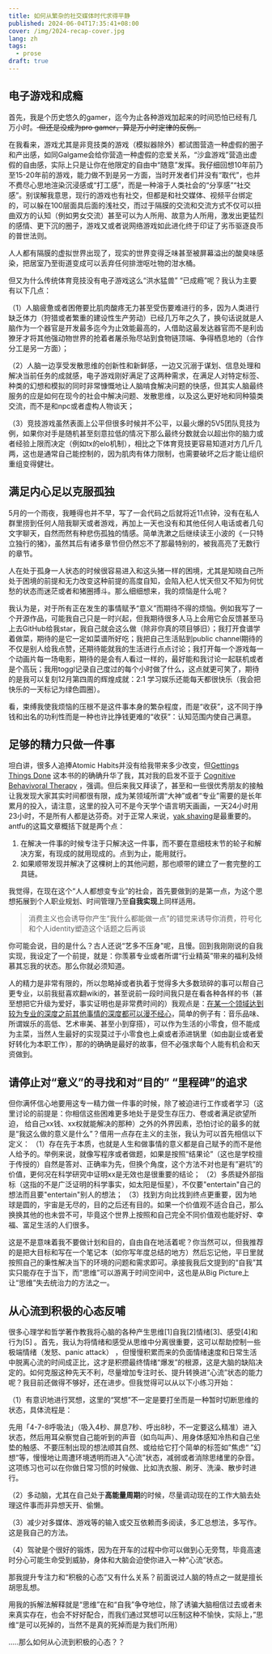 ```yaml
---
title: 如何从繁杂的社交媒体时代求得平静
published: 2024-06-04T17:35:41+08:00
cover: /img/2024-recap-cover.jpg
lang: zh
tags:
  - prose
draft: true
---
```


## 电子游戏和成瘾

首先，我是个历史悠久的gamer，迄今为止各种游戏加起来的时间恐怕已经有几万小时。<del> 但还是没成为pro gamer，算是万小时定律的反例。</del>

在我看来，游戏尤其是非竞技类的游戏（模拟器除外）都试图营造一种虚假的圈子和产出感，如同Galgame会给你营造一种虚假的恋爱关系，“沙盒游戏”营造出虚假的自由感，实际上只是让你在他限定的自由中“随意”发挥。我仔细回想10年前乃至15-20年前的游戏，能力做不到是另一方面，当时开发者们并没有“取代”，也并不费尽心思地渲染沉浸感或“打工感”，而是一种溶于人类社会的“分享感”“社交感”。别误解我意思，现行的游戏也有社交，但都是和社交媒体、视频平台绑定的，可以躲在100层面具后面的浅社交，而过于隔膜的交流和交流方式不仅可以扭曲双方的认知（例如男女交流）甚至可以为人所用、故意为人所用，激发出更猛烈的感情、更下沉的圈子，游戏又或者说网络游戏如此进化终于印证了劣币驱逐良币的普世法则。

人人都有隔膜的虚拟世界出现了，现实的世界变得乏味甚至被屏幕溢出的酸臭味感染，把居室乃至街道变成可以丢弃任何排泄呕吐物的泔水桶。

但又为什么传统体育竞技没有电子游戏这么“洪水猛兽” “已成瘾”呢？我认为主要有以下几点：

（1）人脑疲惫或者困倦要比肌肉酸疼无力甚至受伤要难进行的多，因为人类进行缺乏体力（狩猎或者繁重的建设性生产劳动）已经几万年之久了，换句话说就是人脑作为一个器官是开发最多迄今为止效能最高的，人借助这最发达器官而不是利齿獠牙才将其他强动物世界的抢着者屠杀殆尽站到食物链顶端、争得栖息地的（合作分工是另一方面）；

（2）人脑一边享受发散思维的创新性和新鲜感，一边又沉溺于谋划、信息处理和解决当前任务的成就感，电子游戏刚好满足了这两种需求，在满足人对特定标签、种类的幻想和模拟的同时非常慷慨地让人脑啃食解决问题的快感，但其实人脑最终服务的应是如何在现今的社会中解决问题、发散思维，以及这么更好地和同种猿类交流，而不是和npc或者虚构人物谈天；

（3）竞技游戏虽然表面上公平但很多时候并不公平，以最火爆的5V5团队竞技为例，如果你对手是随机甚至刻意拉低的情况下那么最终分数就会以超出你的脑力或者经验上限而决定（例如tx的elo机制），相比之下体育竞技更容易知道对方几斤几两，这也是通常自己能控制的，因为肌肉有体力限制，也需要破坏之后才能让组织重组变得健壮。


## 满足内心足以克服孤独

5月的一个雨夜，我睡得也并不早，写了一会代码之后就将近11点钟，没有在私人群里捞到任何人陪我聊天或者游戏，再加上一天也没有和其他任何人电话或者几句文字聊天，自然而然有种悲伤孤独的情感。简单洗漱之后继续读王小波的《一只特立独行的猪》，虽然其后有诸多章节但仍然忘不了那最特别的，被我高亮了无数行的章节。

人在处于孤身一人状态的时候很容易进入和这头猪一样的困境，尤其是知晓自己所处于困境的前提和无力改变这种前提的高度自知，会陷入杞人忧天但又不知为何忧愁的状态而迷茫或者和猪圈搏斗。那么细细想来，我的烦恼是什么呢？

我认为是，对于所有正在发生的事情赋予“意义”而期待不得的烦恼。例如我写了一个开源作品，可能我自己只是一时兴起，但我期待很多人马上会用它会反馈甚至马上去GitHub给我star，我自己就会这么做（除非你真的项目够旧）；我打开食谱学着做菜，期待的是它一定如菜谱所好吃；我把自己生活贴到public channel期待的不仅是别人给我点赞，还期待能就我的生活进行点点讨论；我打开每一个游戏每一个动画片每一场电影，期待的是会有人看过一样的，最好能和我讨论一起联机或者是个高玩；我用toggl记录自己度过的每个小时做了什么，这点就更可笑了，期待的是我可以复刻12月第四周的辉煌成就：2:1 学习娱乐还能每天都很快乐（我会把快乐的一天标记为绿色圆圈）。

看，束缚我使我烦恼的压根不是这件事本身的繁杂程度，而是“收获”，这不同于挣钱和出名的功利性而是一种也许比挣钱更难的“收获”：认知范围内使自己满意。

## 足够的精力只做一件事

坦白讲，很多人追捧Atomic Habits并没有给我带来多少改变，但[Gettings Things Done](https://book.douban.com/subject/1316569/) 这本书的的确确升华了我，其对我的启发不亚于 [Cognitive Behavivoral Therapy](https://www.goodreads.com/book/show/55742256-cognitive-behavioral-therapy-for-depression) ，强调。但后来我又拜读了，甚至和一些很优秀朋友的接触让我发现大家其实时间都很有限，成为某领域所谓“大神”或者“专业”需要的是长年累月的投入，请注意，这里的投入可不是今天学个语言明天画画，一天24小时用23小时，不是所有人都是达芬奇。对于正常人来说，[yak shaving](https://antfu.me/posts/about-yak-shaving-zh)是最重要的。antfu的这篇文章概括下就是两个点：

1. 在解决一件事的时候专注于只解决这一件事，而不要在意细枝末节的轮子和解决方案，有现成的就用现成的。点到为止，能用就行。
2. 如果顺带发现并解决了这棵树上的其他问题，那也顺带的建立了一套完整的工具链。

我觉得，在现在这个“人人都想变专业”的社会，首先要做到的是第一点，为这个思想拓展到个人职业规划、时间管理乃至**自我实现**上同样适用。

> 消费主义也会诱导你产生“我什么都能做一点”的错觉来诱导你消费，符号化和个人identity塑造这个话题之后再谈

你可能会说，目的是什么？古人还说“艺多不压身"呢，且慢。回到我刚刚说的自我实现，我设定了一个前提，就是：你羡慕专业或者所谓“行业精英”带来的福利及倾慕其忘我的状态。那么你就必须知道。

人的精力是非常有限的，所以忽略掉或者执着于觉得多大多数琐碎的事可以帮自己更专业，以前我挺喜欢翻wiki的，甚至说前一段时间我只是在看各种各样的书（甚至想把它升级为爱好，事实证明也是非常费时间的）我观点是：<u>在某一个领域达到较为专业的深度之前其他事情的深度都可以漫不经心</u>，简单的例子有：音乐品味、所谓娱乐的高低、艺术审美、甚至小到穿搭），可以作为生活的小零食，但不能成为主菜，当然人生最好的实现莫过于小零食也上桌或者添进锅里（如由副业或者爱好转化为本职工作），那的的确确是最好的故事，但不必强求每个人能有机会和天资做到。

## 请停止对“意义”的寻找和对“目的” “里程碑”的追求

但你满怀信心地要用这专一精力做一件事的时候，除了被迫进行工作或者学习（这里讨论的前提是：你相信这些困难更多地处于是受生存压力、卷或者满足欲望所迫， 给自己xx钱、xx权就能解决的那种）之外的外界因素，恐怕讨论的最多的就是“我这么做的意义是什么”？借用一点存在主义的主张，我认为可以首先相信以下定义：
（1）存在先于本质，也就是人生和做事情的意义都是自己赋予的而不是他人给予的。举例来说，就像写程序或者做题，如果是按照“结果论”（这也是学校擅于传授的）自然是答对、正确率为先，但换个角度，这个方法不对也是有”避坑”的价值，更何况在科学研究中证明xx是无效也是很重要的结论；
（2）多质疑外部指标（这指的不是广泛证明的科学事实，如太阳是恒星），不仅要"entertain"自己的想法而且要"entertain"别人的想法；
（3）找到方向比找到终点更重要，因为地球是圆的，宇宙是无尽的，目的之后还有目的。如果一个价值观不适合自己，那么换换其他的也未尝不可，毕竟这个世界上按照和自己完全不同价值观也能好好、幸福、富足生活的人们很多。

这是不是意味着我不要做计划和目的，自由自在地活着呢？你当然可以，但我推荐的是把大目标和写在一个笔记本（如你写年度总结的地方）然后忘记他，平日里就按照自己的秉性解决当下的环境的问题和需求即可。承接我我后文提到的“自我”其实只能存在于当下，而“思维”可以游离于时间空间中，这也是从Big Picture上让“思维”失去统治力的方法之一。

## 从心流到积极的心态反哺

很多心理学和哲学著作教我将心脑的各种产生思维[1]自我[2]情绪[3]、感受[4]和行为[5] 。首先，我认为将情绪和感受从思维中分离很重要，这可以帮助控制一些极端情绪（发怒、panic attack） ，但慢慢积累而来的负面情绪速度和日常生活中脱离心流的时间成正比，这才是积攒最终情绪“爆发”的根源，这是大脑的缺陷决定的。如何克服这种先天不利，尽量增加专注时长、提升转换进“心流”状态的能力呢？我目前还做得不够好，还在进步。但我觉得可以从以下小练习开始：

（1）有意识地进行冥想，这里的“冥想”不一定是要打坐而是一种暂时切断思维的状态，具体流程是：

  先用「4-7-8呼吸法」（吸入4秒、屏息7秒、呼出8秒，不一定要这么精准）进入状态，然后用耳朵察觉自己能听到的声音（如鸟叫声）、用身体感知冷热和自己坐垫的触感、不要压制出现的想法顺其自然、或给给它打个简单的标签如”焦虑“ ”幻想“等，慢慢地让周遭环境透明而进入“心流”状态，减弱或者消除思绪里的杂音。这项练习也可以在你做日常习惯的时候做、比如洗衣服、刷牙、洗澡、散步时进行。
  
（2）多动脑，尤其在自己处于**高能量周期**的时候，尽量调动现在的工作大脑去处理这件事而非异想天开、偷懒。

（3）减少对多媒体、游戏等的输入或交互依赖而多阅读，多汇总想法，多写作。这是我自己的方法。

（4）驾驶是个很好的锻炼，因为在开车的过程中你可以做到心无旁骛，毕竟高速时分心可能生命受到威胁，身体和大脑会迫使你进入一种“心流”状态。

那我提升专注力和“积极的心态”又有什么关系？前面说过人脑的特点之一就是擅长胡思乱想。

用我的拆解法解释就是“思维”在和“自我”争夺地位，除了诱骗大脑相信过去或者未来真实存在，也会不好好配合，而我们通过冥想可以压制这种不愉快，实际上，”思维“是可以死掉的，当然不是真的死掉而是为我们所用）

.....那么如何从心流到积极的心态？？
